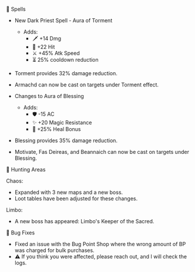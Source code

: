 🔮 Spells

- New Dark Priest Spell - Aura of Torment
    - Adds:
        - 🗡️ +14 Dmg
        - 🎯 +22 Hit
        - ⚔️ +45% Atk Speed
        - ⏳ 25% cooldown reduction
- Torment provides 32% damage reduction.
- Armachd can now be cast on targets under Torment effect.

- Changes to Aura of Blessing
    - Adds:
        - 🛡️ -15 AC
        - ✨ +20 Magic Resistance
        - 💚 +25% Heal Bonus
- Blessing provides 35% damage reduction.
- Motivate, Fas Deireas, and Beannaich can now be cast on targets under Blessing.

🌲 Hunting Areas

Chaos:

- Expanded with 3 new maps and a new boss.
- Loot tables have been adjusted for these changes.

Limbo:

- A new boss has appeared: Limbo's Keeper of the Sacred.

🐞 Bug Fixes

- Fixed an issue with the Bug Point Shop where the wrong amount of BP was charged for bulk purchases.
- ⚠️ If you think you were affected, please reach out, and I will check the logs.
